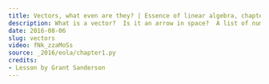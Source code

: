 ```yaml
---
title: Vectors, what even are they? | Essence of linear algebra, chapter 1
description: What is a vector?  Is it an arrow in space?  A list of numbers?
date: 2016-08-06
slug: vectors
video: fNk_zzaMoSs
source: _2016/eola/chapter1.py
credits:
- Lesson by Grant Sanderson
---
```

